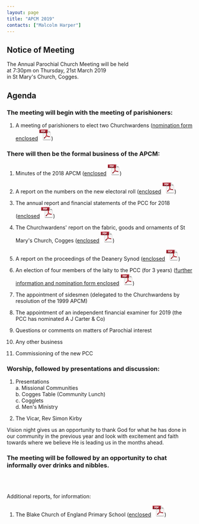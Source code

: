```yaml
---
layout: page
title: "APCM 2019"
contacts: ["Malcolm Harper"]
---
```

## Notice of Meeting

The Annual Parochial Church Meeting will be held<br>
at 7:30pm on Thursday, 21st March 2019<br>
in St Mary's Church, Cogges.

## Agenda

### The meeting will begin with the meeting of parishioners:

1. A meeting of parishioners to elect two Churchwardens
([nomination form enclosed](/documents/apcm/2019/Nomination%20for%20Churchwarden.pdf "Opens link to the 'Nomination for Churchwarden' pdf document.") ![PDF](/images/pdficon_large.png))


### There will then be the formal business of the APCM:

1. Minutes of the 2018 APCM
([enclosed](/documents/apcm/2018/Apcm18_minutes.pdf "Opens link to the 'Apcm18_minutes' pdf document.") ![PDF](/images/pdficon_large.png))

2. A report on the numbers on the new electoral roll
([enclosed](/documents/apcm/2019/Electoral%20Roll%20Report%202019.pdf "Opens link to the 'Electoral Roll Report 2019' pdf document.") ![PDF](/images/pdficon_large.png))

3. The annual report and financial statements of the PCC for 2018
([enclosed](/documents/apcm/2019/AR+FS_2018.pdf "Opens link to the 'AR+FS_2018' pdf document.") ![PDF](/images/pdficon_large.png))

4. The Churchwardens' report on the fabric, goods and ornaments of St Mary's Church, Cogges
([enclosed](/documents/apcm/2019/2019%20APCM%20CW%20Report%20Fabric%20Goods%20and%20Ornaments.pdf "Opens link to the '2019 APCM CW Report Fabric Goods and Ornaments' pdf document.") ![PDF](/images/pdficon_large.png))

5. A report on the proceedings of the Deanery Synod
([enclosed](/documents/apcm/2019/Deanery%20Synod%20Annual%20Report_APCM_2019.pdf "Opens link to the 'Deanery Synod Annual Report_APCM_2019' pdf document.") ![PDF](/images/pdficon_large.png))

6. An election of four members of the laity to the PCC (for 3 years)
([further information and nomination form enclosed](/documents/apcm/2019/Information%20for%20Prospective%20PCC%20Members%20(2019).pdf "Opens link to the 'Information for Prospective PCC Members (2019)' pdf document.") ![PDF](/images/pdficon_large.png))

8. The appointment of sidesmen (delegated to the Churchwardens by resolution of the 1999 APCM)

9. The appointment of an independent financial examiner for 2019 (the PCC has nominated A J Carter & Co)

10. Questions or comments on matters of Parochial interest

11. Any other business

12. Commissioning of the new PCC

### Worship, followed by presentations and discussion:

1. Presentations<br>
   a. Missional Communities<br>
   b. Cogges Table (Community Lunch)<br>
   c. Cogglets<br>
   d. Men's Ministry

2. The Vicar, Rev Simon Kirby<br>

Vision night gives us an opportunity to thank God for what he has done in our community in the previous year and look with excitement and faith towards where we believe He is leading us in the months ahead. 

### The meeting will be followed by an opportunity to chat informally over drinks and nibbles.

<br><br>

Additional reports, for information:

1. The Blake Church of England Primary School
([enclosed](/documents/apcm/2019/Blake%20APCM%20report%202019.pdf "Opens link to the 'Blake APCM report 2019' pdf document.") ![PDF](/images/pdficon_large.png))

<br><br>
